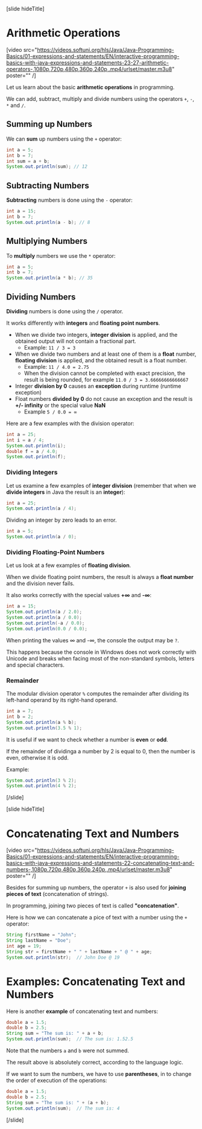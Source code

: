 [slide hideTitle]
# Arithmetic Operations

[video src="https://videos.softuni.org/hls/Java/Java-Programming-Basics/01-expressions-and-statements/EN/interactive-programming-basics-with-java-expressions-and-statements-23-27-arithmetic-operators-,1080p,720p,480p,360p,240p,.mp4/urlset/master.m3u8" poster="" /]

Let us learn about the basic **arithmetic operations** in programming. 

We can add, subtract, multiply and divide numbers using the operators `+`, `-`, `*` and `/`.

## Summing up Numbers
We can **sum** up numbers using the `+` operator:
```java live
int a = 5;
int b = 7;
int sum = a + b;
System.out.println(sum); // 12 
```

## Subtracting Numbers
**Subtracting** numbers is done using the `-` operator:
```java live
int a = 15;
int b = 7;
System.out.println(a - b); // 8
```

## Multiplying Numbers
To **multiply** numbers we use the `*` operator:
```java live
int a = 5;
int b = 7;
System.out.println(a * b); // 35
```

## Dividing Numbers
**Dividing** numbers is done using the `/` operator. 

It works differently with **integers** and **floating point numbers**.
* When we divide two integers, **integer division** is applied, and the obtained output will not contain a fractional part.
  * Example: `11 / 3 = 3`
* When we divide two numbers and at least one of them is a **float** number, **floating division** is applied, and the obtained result is a float number. 
  * Example: `11 / 4.0 = 2.75`
  * When the division cannot be completed with exact precision, the result is being rounded, for example `11.0 / 3 = 3.66666666666667`
* Integer **division by 0** causes an **exception** during runtime (runtime exception)
* Float numbers **divided by 0** do not cause an exception and the result is **+/- infinity** or the special value **NaN**
  * Example `5 / 0.0 = ∞`

Here are a few examples with the division operator:
```java live
int a = 25;
int i = a / 4;
System.out.println(i);
double f = a / 4.0;
System.out.println(f);
```

### Dividing Integers
Let us examine a few examples of **integer division** (remember that when we **divide integers** in Java the result is an **integer**):
```java live
int a = 25;
System.out.println(a / 4);
```

Dividing an integer by zero leads to an error.
``` java live
int a = 5;
System.out.println(a / 0);
```

### Dividing Floating-Point Numbers
Let us look at a few examples of **floating division**. 

When we divide floating point numbers, the result is always a **float number** and the division never fails.

It also works correctly with the special values **+∞** and **-∞**:
```java live
int a = 15;
System.out.println(a / 2.0);
System.out.println(a / 0.0);
System.out.println(-a / 0.0);
System.out.println(0.0 / 0.0);
```

When printing the values ∞ and -∞, the console the output may be `?`.

This happens because the console in Windows does not work correctly with Unicode and breaks when facing most of the non-standard symbols, letters and special characters.

### Remainder
The modular division operator `%` computes the remainder after dividing its left-hand operand by its right-hand operand.
```java live
int a = 7;
int b = 2;
System.out.println(a % b);
System.out.println(3.5 % 1);
```
It is useful if we want to check whether a number is **even** or **odd**.

If the remainder of dividinga a number by 2 is equal to 0, then the number is even, otherwise it is odd.

Example: 
```java live
System.out.println(3 % 2);
System.out.println(4 % 2);
```
[/slide]

[slide hideTitle]
# Concatenating Text and Numbers

[video src="https://videos.softuni.org/hls/Java/Java-Programming-Basics/01-expressions-and-statements/EN/interactive-programming-basics-with-java-expressions-and-statements-22-concatenating-text-and-numbers-,1080p,720p,480p,360p,240p,.mp4/urlset/master.m3u8" poster="" /]

Besides for summing up numbers, the operator `+` is also used for **joining pieces of text** (concatenation of strings). 

In programming, joining two pieces of text is called **"concatenation"**. 

Here is how we can concatenate a pice of text with a number using the `+` operator:

```java live
String firstName = "John";
String lastName = "Doe";
int age = 19;
String str = firstName + " " + lastName + " @ " + age;
System.out.println(str);  // John Doe @ 19
```

# Examples: Concatenating Text and Numbers
Here is another **example** of concatenating text and numbers:
```java live
double a = 1.5;
double b = 2.5;
String sum = "The sum is: " + a + b;
System.out.println(sum);  // The sum is: 1.52.5
```

Note that the numbers `a` and `b` were not summed.

The result above is absolutely correct, according to the language logic. 

If we want to sum the numbers, we have to use **parentheses**, in to change the order of execution of the operations:
```java live
double a = 1.5;
double b = 2.5;
String sum = "The sum is: " + (a + b);
System.out.println(sum);  // The sum is: 4
```
[/slide]
